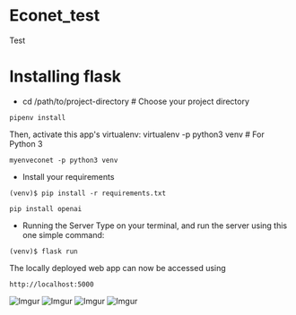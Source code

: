 # Econet_test
Test

# Installing flask 
- cd /path/to/project-directory      # Choose your project directory
```
pipenv install
```
Then, activate this app's virtualenv: virtualenv -p python3 venv  # For Python 3
```
myenveconet -p python3 venv
```
- Install your requirements
```
(venv)$ pip install -r requirements.txt
```
```
pip install openai
```

- Running the Server
  Type on your terminal, and run the server using this one simple command:
```
(venv)$ flask run
```
The locally deployed web app can now be accessed using
```
http://localhost:5000
```




![Imgur](https://imgur.com/eMivn9j.png)
![Imgur](https://imgur.com/undefined.png)
![Imgur](https://imgur.com/5785IX5.png)
![Imgur](https://imgur.com/gdytFGv.png)
